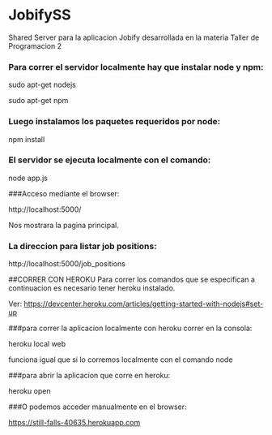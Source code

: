 # JobifySS
Shared Server para la aplicacion Jobify desarrollada en la materia Taller de Programacion 2

### Para correr el servidor localmente hay que instalar node y npm:

sudo apt-get nodejs

sudo apt-get npm

### Luego instalamos los paquetes requeridos por node:

npm install

### El servidor se ejecuta localmente con el comando:

node app.js

###Acceso mediante el browser:

http://localhost:5000/

Nos mostrara la pagina principal.

### La direccion para listar job positions:

http://localhost:5000/job_positions

##CORRER CON HEROKU
Para correr los comandos que se especifican a continuacion es necesario tener heroku instalado.

Ver: https://devcenter.heroku.com/articles/getting-started-with-nodejs#set-up

###para correr la aplicacion localmente con heroku correr en la consola:

heroku local web

funciona igual que si lo corremos localmente con el comando node 

###para abrir la aplicacion que corre en heroku:

heroku open

###O podemos acceder manualmente en el browser:

https://still-falls-40635.herokuapp.com


